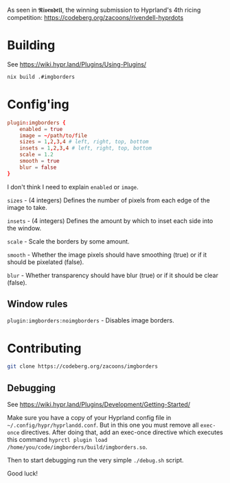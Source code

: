 As seen in 𝕽𝖎𝖛𝖊𝖓𝖉𝖊𝖑𝖑, the winning submission to Hyprland's 4th ricing competition: https://codeberg.org/zacoons/rivendell-hyprdots

# Building

See https://wiki.hypr.land/Plugins/Using-Plugins/

```sh
nix build .#imgborders
```

# Config'ing

```conf
plugin:imgborders {
    enabled = true
    image = ~/path/to/file
    sizes = 1,2,3,4 # left, right, top, bottom
    insets = 1,2,3,4 # left, right, top, bottom
    scale = 1.2
    smooth = true
    blur = false
}
```

I don't think I need to explain `enabled` or `image`.

`sizes` - (4 integers) Defines the number of pixels from each edge of the image to take.

`insets` - (4 integers) Defines the amount by which to inset each side into the window.

`scale` - Scale the borders by some amount.

`smooth` - Whether the image pixels should have smoothing (true) or if it should be pixelated (false).

`blur` - Whether transparency should have blur (true) or if it should be clear (false).

## Window rules

`plugin:imgborders:noimgborders` - Disables image borders.

# Contributing

```sh
git clone https://codeberg.org/zacoons/imgborders
```

## Debugging

See https://wiki.hypr.land/Plugins/Development/Getting-Started/

Make sure you have a copy of your Hyprland config file in `~/.config/hypr/hyprlandd.conf`.
But in this one you must remove all `exec-once` directives.
After doing that, add an exec-once directive which executes this command `hyprctl plugin load /home/you/code/imgborders/build/imgborders.so`.

Then to start debugging run the very simple `./debug.sh` script.

Good luck!
